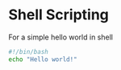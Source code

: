 # Shell Scripting

For a simple hello world in shell  

```bash
#!/bin/bash
echo "Hello world!"
```

